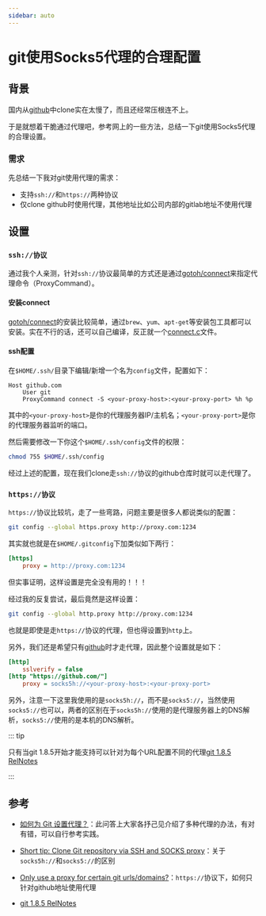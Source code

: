 ```yaml
---
sidebar: auto
---
```

# git使用Socks5代理的合理配置
## 背景

国内从[github](https://github.com/)中clone实在太慢了，而且还经常压根连不上。

于是就想着干脆通过代理吧，参考网上的一些方法，总结一下git使用Socks5代理的合理设置。

### 需求

先总结一下我对git使用代理的需求：
- 支持`ssh://`和`https://`两种协议
- 仅clone github时使用代理，其他地址比如公司内部的gitlab地址不使用代理

## 设置
### `ssh://协议`
通过我个人亲测，针对`ssh://`协议最简单的方式还是通过[gotoh/connect](https://bitbucket.org/gotoh/connect)来指定代理命令（ProxyCommand）。

#### 安装connect
[gotoh/connect](https://bitbucket.org/gotoh/connect)的安装比较简单，通过`brew`、`yum`、`apt-get`等安装包工具都可以安装。实在不行的话，还可以自己编译，反正就一个[connect.c](https://bitbucket.org/gotoh/connect/src/default/connect.c)文件。

#### ssh配置
在`$HOME/.ssh/`目录下编辑/新增一个名为`config`文件，配置如下：
````
Host github.com
    User git
    ProxyCommand connect -S <your-proxy-host>:<your-proxy-port> %h %p
````
其中的`<your-proxy-host>`是你的代理服务器IP/主机名；`<your-proxy-port>`是你的代理服务器监听的端口。

然后需要修改一下你这个`$HOME/.ssh/config`文件的权限：
````bash
chmod 755 $HOME/.ssh/config
````

经过上述的配置，现在我们clone走`ssh://`协议的github仓库时就可以走代理了。

### `https://协议`
`https://`协议比较坑，走了一些弯路，问题主要是很多人都说类似的配置：
````bash
git config --global https.proxy http://proxy.com:1234
````
其实就也就是在`$HOME/.gitconfig`下加类似如下两行：
````ini
[https]
    proxy = http://proxy.com:1234
````
但实事证明，这样设置是完全没有用的！！！

经过我的反复尝试，最后竟然是这样设置：
````bash
git config --global http.proxy http://proxy.com:1234
````
也就是即使是走`https://`协议的代理，但也得设置到`http`上。

另外，我们还是希望只有[github](https://github.com/)时才走代理，因此整个设置就是如下：
````ini
[http]
    sslverify = false
[http "https://github.com/"]
    proxy = socks5h://<your-proxy-host>:<your-proxy-port>
````
另外，注意一下这里我使用的是`socks5h://`，而不是`socks5://`，当然使用`socks5://`也可以，两者的区别在于`socks5h://`使用的是代理服务器上的DNS解析，`socks5://`使用的是本机的DNS解析。

::: tip

只有当git 1.8.5开始才能支持可以针对为每个URL配置不同的代理[git 1.8.5 RelNotes](https://github.com/git/git/blob/bb80ee09974667a1db6bbc5e33574ed869b76a88/Documentation/RelNotes/1.8.5.txt#L69-L78)

:::

## 参考

- [如何为 Git 设置代理？](https://segmentfault.com/q/1010000000118837)：此问答上大家各抒己见介绍了多种代理的办法，有对有错，可以自行参考实践。

- [Short tip: Clone Git repository via SSH and SOCKS proxy](https://cstan.io/?p=11673&lang=en)：关于`socks5h://`和`socks5://`的区别
- [Only use a proxy for certain git urls/domains?](https://stackoverflow.com/questions/16067534/only-use-a-proxy-for-certain-git-urls-domains)：`https://`协议下，如何只针对github地址使用代理
- [git 1.8.5 RelNotes](https://github.com/git/git/blob/bb80ee09974667a1db6bbc5e33574ed869b76a88/Documentation/RelNotes/1.8.5.txt#L69-L78)

